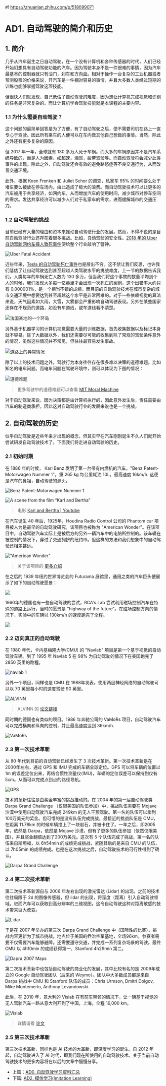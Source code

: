 #! https://zhuanlan.zhihu.com/p/518099071
# AD1. 自动驾驶的简介和历史

## 1. 简介

几乎从汽车诞生之日自动驾驶，在一个没有计算机和各种传感器的时代，人们已经开始幻想具有自动驾驶功能的汽车。因为驾驶本身不是一件很难的事情，因为汽车最基本的控制器就只有油门，刹车和方向盘。相对于操作一台复杂的工业机器或者预测股票的价格来说，开汽车是一件相对容易的事情，并且大多数人类经过短期的训练也能够掌握驾驶这项技能。

但很快人们就发现，自己低估了自动驾驶的难度，因为想让计算机完成视觉和识别的任务是非常复杂的。而让计算机学会驾驶技能就是本课程的主要内容。

### 1.1 为什么需要自动驾驶？

这个问题的最简单回答是为了方便，有了自动驾驶之后，便不需要司机在路上一直专心于驾驶。因此所有乘车的人便可以在车内做其他自己想做的事情。当然，除此之外还有更多复杂的原因。

但 2017 年一年，全球就有 130 多万人死于车祸。而大多的车祸原因并不是汽车系统导致的，而是人为因素，如超速，酒驾，疲劳驾驶等。而自动驾驶将会减少此类事件的出现。除此之外，自动驾驶还会有效的避免路怒症等不良交通行为，从而改善交通环境。

此外，根据 Koen Frenken 和 Juliet Schor 的调查，私家车 95% 的时间要么处于堵车要么被放在停车场内，由此造成了极大的浪费。而自动驾驶技术可以让更多的汽车被用于共享经济，如网约车，从而增加汽车的使用时间，减少城市对停车空间的需求。发达共享经济可以减少人们对于私家车的需求，进而缓解城市的交通压力。

### 1.2 自动驾驶的挑战

目前已经有大量的理由和资本来推动自动驾驶行业的发展。然而，不得不说的是目前自动驾驶行业还存在着很多挑战。比如，自动驾驶的安全性。[2018 年的 Uber自动驾驶网约车撞人致死事件](https://internetofbusiness.com/uber-safety-driver-watching-video-before-fatal-crash-say-police/)便给整个行业敲响了警钟。

![Uber Fatal Accident](./pics/uber_fatal.jpg)

近些年来，[Tesla 的自动驾驶死亡事件](https://www.vox.com/recode/2020/2/26/21154502/tesla-autopilot-fatal-crashes)也是层出不穷。这不禁让我们反思，也许我们低估了让自动驾驶达到甚至超越人类驾驶水平的挑战难度，上一节的数据告诉我们，人类每年的车祸死亡人数为 130 多万，但当我们将这个事故的数量平均到个人的时候，我们发现大多每一亿英里才会出现一次死亡的案例，这个出错率大约只有 0.000001%，是一个相当不错的成绩。而目前的自动驾驶技术在城市复杂的城市交通环境中想要达到甚至超越这个水平是非常困难的。对于一些依赖视觉的算法来说，天气因素如大雨，大雪，大雾都会严重影响自动驾驶表现。另外在某些国家还存在不规范的道路，如没有车道线，或车道线看不清楚。

![法国某地的一个环岛](./pics/maxresdefault.jpg)

另外基于机器学习的计算机视觉需要大量的训练数据，首先收集数据以及标记本身就不容易。除了大数据以外，我们还需要尽可能的收集到除了常规的驾驶条件意外的情况，虽然这些情况并不常见，但往往最容易发生事故。

![道路上的异常情况](./pics/rare.jpg)

除了以上的技术问题之外，驾驶行为本身往往存在很多难以决策的道德难题。比如知名的电车问题。而电车问题在驾驶环境中，则可以体现为下图的情况：

![道德难题](./pics/moral.png)

> 更多驾驶中的道德难题可以查看 [MIT Moral Machine](https://www.moralmachine.net/hl/zh)

对于自动驾驶来说，因为决策都是由计算机执行的，因此意外发生后，责任需要由汽车的制造商承担，因此这对自动驾驶行业的发展来说也是一个挑战。

## 2. 自动驾驶的历史

似乎自动驾驶是近些年来才出现的概念，但其实早在汽车刚刚诞生不久人们就开始尝试研发自动驾驶技术了。下面我们将走进自动驾驶的历史。

### 2.1 初始时期

在 1886 年的时候， Karl Benz 发明了第一台带有内燃机的汽车，"Benz Patent-Motorwagen Nummer 1"。重 265 kg 每公里耗油 10L，最高速度 16km/h. 这便是汽车的鼻祖，自动驾驶的源头。

![Benz Patent-Motorwagen Nummer 1](./pics/benz.jpg)

![A scene from the film “Karl and Bertha”](./pics/bertha-benz-film_700x519.jpg)

> 电影 [Karl and Bertha | Youtube](https://www.youtube.com/watch?v=JyqEz9UkOP8)

在汽车诞生 40 年后，1925年，Houdina Radio Control 公司的 Phantom car 项目被人为是最早的自动驾驶研究，该项目也被称为 "American Wonder"。在该项目中，自动驾驶汽车实际上是被后方的另外一辆汽车中的电脑所控制的。该车辆在被控制的情况下，穿过了交通拥挤的纽约市。但这样的方法和我们想象中的自动驾驶还相差甚远。

!["American Wonder"](./pics/houdina.jpg)

> 关于该项目的 [更多介绍](https://www.discovermagazine.com/technology/the-driverless-car-era-began-more-than-90-years-ago)

在之后的 1939 年纽约世界博览会的 Futurama 展馆里，通用之类的汽车巨头便展示了如下的自动驾驶愿景：

![](./pics/fac.jpg)

1960年的德国也有一些自动驾驶的尝试，RCA's Lab 尝试利用磁场控制汽车在特殊的道路上运行，当时的愿景是 "highway of the future"。在磁场控制方向的情况下，实验中的车辆以 130km/h 的速度跑完了全程。

![](./pics/german.png)

### 2.2 迈向真正的自动驾驶

在 1980 年代，卡内基梅隆大学(CMU) 的 "Navlab" 项目是第一个基于视觉的自动驾驶车辆。到了 1995 年 Navlab 5 在 98% 为自动驾驶的情况下在美国跑完了 2850 英里的路程。

![navlab 1](./pics/navlab.jpg)

另外一个项目，同样也是 CMU 在 1988年发表，使用两层神经网络的自动驾驶可以以 70 英里每小时的速度驾驶 90 英里。

![ALVINN](./pics/ALVINN.png)

> ALVINN 的 [论文链接](https://proceedings.neurips.cc/paper/1988/file/812b4ba287f5ee0bc9d43bbf5bbe87fb-Paper.pdf)

同时期的德国也有类似的项目。1986 年奔驰公司的 VaMoRs 项目，自动驾驶汽车可以完成横向和纵向的控制，并且最高速度达到 36km/h.

![VaMoRs](./pics/VaMoRs.jpg)

### 2.3 第一次技术革新

从 80 年代到目前的自动驾驶已经发生了 3 次技术革新。第一次技术革新是在 2000年左右，通过 GPS 和 IMU 完成的车辆全球定位。GPS 可以将车辆的位置以 1m 的误差定位出来，再结合惯性测量仪(IMU)，车辆的定位误差可以保持到仅有 5cm。从而可以完成点到点的路径导航。

![GPS](./pics/car-track.png)

技术的革新往往是由奖金丰富的挑战推动的。在 2004 年的第一届自动驾驶类 Darpa Grand Challenge （仅限美国的队伍参加）中，挑战队伍需要在 Mojave 沙漠中使用自动驾驶汽车完成 249km 的无人干预驾驶。第一名的队伍可以拿到 100万美元的奖金。但可惜的是没有队伍完成挑战，最接近的挑战队伍是 CMU，在距离 11.78km 的时候车辆撞上了一块岩石，并被卡住了。一年之后，即2005 年，依然是 Darpa，依然是 Mojave 沙漠，但有了更多的队伍参加（依然仅限美国），并且奖金翻倍达到了200万美元。这次有 5 个队伍完成了挑战，第一名的队伍来自斯坦福，以 6h54min 的成绩完成挑战，紧随其后的是来自 CMU 的队伍，以 7h05min 的成绩完成。也是在这次挑战之后，自动驾驶技术的可行性得到了确认。

![Darpa Grand Challenge](./pics/darpa2004.png)

### 2.4 第二次技术革新

第二次技术革新源自与 2006 年左右出现的激光雷达 (Lidar) 的出现。之前的技术往往局限于 2d 的图像传感器，但 lidar 的出现，将深度（距离）引入自动驾驶领域。进而汽车可以获取到高分辨率的三维视图，这令自动驾驶这种对距离敏感的技术带来巨大改变。

![Lidar](pics/lidar.jpeg)

于是在 2007 年举办的第三次 Darpa Grand Challenge 中（国际性的比赛），挑战内容更新为了城市挑战，地点位于美国的乔治空军基地，全场96km。参赛者需要不仅需要汽车能够避障，还需要遵守交通，并完成一系列复杂场景的驾驶。最终 CMU 以 4h10min 的成绩获得第一，Stanford 4h29min 第二。

![Dapra 2007 Maps](./pics/Layout-for-the-DARPA-Urban-Challenge-Final-Event.png)

第二次技术革新中也包括自动驾驶的商业化的发展，其中比较有名的是 2009年成立的 Google 自动驾驶团队（后来的 Weymo）。团队中大多数成员都是来自 Darpa 挑战中 CMU 和 Stanford 队伍的成员：Chris Urmson, Dmitri Dolgov, Mike Montemerlo, Anthony Levandowski.

此后，在 2010 年，意大利的 Vislab 在有前车带领的情况下，让一辆基于视觉的无人驾驶汽车一路从意大利开到了中国，上海。全程 16,000 km。

![Vislab](./pics/vislab2.jpg)

> 详情请看 [论文](https://www.researchgate.net/publication/229593732_The_VisLab_Intercontinental_Autonomous_Challenge_13000_km_3_months_no_driver)

### 2.5 第三次技术革新

第三次技术革新，同样也是 AI 技术的大革新，即深度学习的诞生。自 2012 年起，自动驾驶进入了 AI 时代，即我们现在所使用的自动驾驶技术。关于当前自动驾驶技术的更多内容将在以后的文章中慢慢分享。

- 上篇：[AD0. 自动驾驶学习资料汇总](https://zhuanlan.zhihu.com/p/517710302)
- 下篇: [AD2. 模仿学习(Imitation Learning)](https://zhuanlan.zhihu.com/p/521799809)